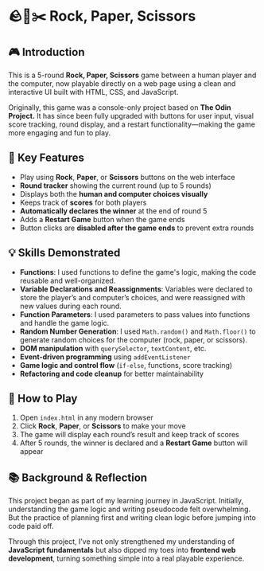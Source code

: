 # 🪨📄✂️ Rock, Paper, Scissors

## 🎮 Introduction

This is a 5-round **Rock, Paper, Scissors** game between a human player and the computer, now playable directly on a web page using a clean and interactive UI built with HTML, CSS, and JavaScript.

Originally, this game was a console-only project based on **The Odin Project.** It has since been fully upgraded with buttons for user input, visual score tracking, round display, and a restart functionality—making the game more engaging and fun to play.

## 🌟 Key Features

- Play using **Rock**, **Paper**, or **Scissors** buttons on the web interface
- **Round tracker** showing the current round (up to 5 rounds)
- Displays both the **human and computer choices visually**
- Keeps track of **scores** for both players
- **Automatically declares the winner** at the end of round 5
- Adds a **Restart Game** button when the game ends
- Button clicks are **disabled after the game ends** to prevent extra rounds

## 💡 Skills Demonstrated

- **Functions**: I used functions to define the game's logic, making the code reusable and well-organized.
- **Variable Declarations and Reassignments**: Variables were declared to store the player’s and computer’s choices, and were reassigned with new values during each round.
- **Function Parameters**: I used parameters to pass values into functions and handle the game logic.
- **Random Number Generation**: I used `Math.random()` and `Math.floor()` to generate random choices for the computer (rock, paper, or scissors).
- **DOM manipulation** with `querySelector`, `textContent`, etc.
- **Event-driven programming** using `addEventListener`
- **Game logic and control flow** (`if-else`, functions, score tracking)
- **Refactoring and code cleanup** for better maintainability

## 🚀 How to Play

1. Open `index.html` in any modern browser
2. Click **Rock**, **Paper**, or **Scissors** to make your move
3. The game will display each round’s result and keep track of scores
4. After 5 rounds, the winner is declared and a **Restart Game** button will appear

## 📚 Background & Reflection

This project began as part of my learning journey in JavaScript. Initially, understanding the game logic and writing pseudocode felt overwhelming. But the practice of planning first and writing clean logic before jumping into code paid off.

Through this project, I’ve not only strengthened my understanding of **JavaScript fundamentals** but also dipped my toes into **frontend web development**, turning something simple into a real playable experience.
